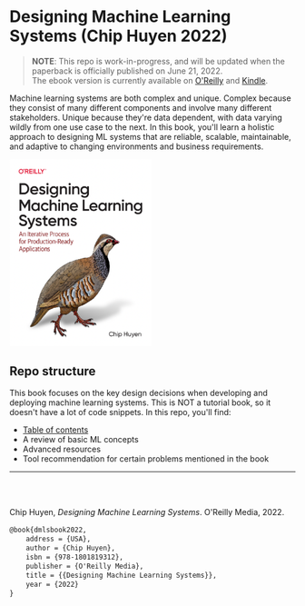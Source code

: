 # Designing Machine Learning Systems (Chip Huyen 2022)

> **NOTE**: This repo is work-in-progress, and will be updated when the paperback is officially published on June 21, 2022.<br>
> The ebook version is currently available on [O'Reilly](https://www.oreilly.com/library/view/designing-machine-learning/9781098107956/) and [Kindle](https://www.amazon.com/Designing-Machine-Learning-Systems-Huyen-ebook-dp-B0B1LGL2SR/dp/B0B1LGL2SR/r).

Machine learning systems are both complex and unique. Complex because they consist of many different components and involve many different stakeholders. Unique because they're data dependent, with data varying wildly from one use case to the next. In this book, you'll learn a holistic approach to designing ML systems that are reliable, scalable, maintainable, and adaptive to changing environments and business requirements.

[<img src="./assets/dmls-cover.png" width="250">](https://www.amazon.com/Designing-Machine-Learning-Systems-Production-Ready/dp/1098107969)

## Repo structure
This book focuses on the key design decisions when developing and deploying machine learning systems. This is NOT a tutorial book, so it doesn't have a lot of code snippets. In this repo, you'll find:
- [Table of contents](ToC.pdf)
- A review of basic ML concepts
- Advanced resources
- Tool recommendation for certain problems mentioned in the book 


---

<br>
<br>

Chip Huyen, *Designing Machine Learning Systems*. O'Reilly Media, 2022.

    @book{dmlsbook2022,  
        address = {USA},  
        author = {Chip Huyen},  
        isbn = {978-1801819312},   
        publisher = {O'Reilly Media},  
        title = {{Designing Machine Learning Systems}},  
        year = {2022}  
    }
